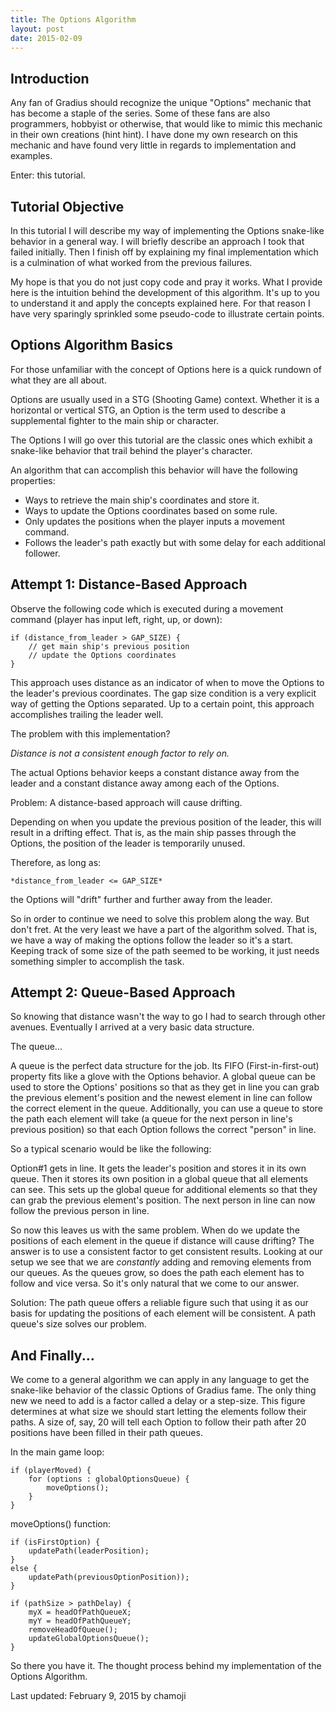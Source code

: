 ```yaml
---
title: The Options Algorithm
layout: post
date: 2015-02-09
---
```


## Introduction ##
Any fan of Gradius should recognize the unique "Options"
mechanic that has become a staple of the series. Some of these fans
are also programmers, hobbyist or otherwise, that would like to mimic
this mechanic in their own creations (hint hint). I have done my own
research on this mechanic and have found very little in regards to
implementation and examples.

Enter: this tutorial.

## Tutorial Objective ##
In this tutorial I will describe my way of implementing the
Options snake-like behavior in a general way. I will briefly describe
an approach I took that failed initially. Then I finish off by
explaining my final implementation which is a culmination of what
worked from the previous failures.

My hope is that you do not just copy code and pray it works.
What I provide here is the intuition behind the development of this
algorithm. It's up to you to understand it and apply the concepts
explained here. For that reason I have very sparingly sprinkled some
pseudo-code to illustrate certain points.

## Options Algorithm Basics ##
For those unfamiliar with the concept of Options here is a
quick rundown of what they are all about.

Options are usually used in a STG (Shooting Game) context.
Whether it is a horizontal or vertical STG, an Option is the term
used to describe a supplemental fighter to the main ship or
character.

The Options I will go over this tutorial are the classic ones
which exhibit a snake-like behavior that trail behind the player's
character.

An algorithm that can accomplish this behavior will have the
following properties:

* Ways to retrieve the main ship's coordinates and store it.
* Ways to update the Options coordinates based on some rule.
* Only updates the positions when the player inputs a movement command.
* Follows the leader's path exactly but with some delay for each 
  additional follower.
 

## Attempt 1: Distance-Based Approach ##
Observe the following code which is executed during a movement
command (player has input left, right, up, or down):

	if (distance_from_leader > GAP_SIZE) {
		// get main ship's previous position
		// update the Options coordinates 
	}

This approach uses distance as an indicator of when to move the 
Options to the leader's previous coordinates. The gap size 
condition is a very explicit way of getting the Options separated.
Up to a certain point, this approach accomplishes trailing the 
leader well.


The problem with this implementation? 

_Distance is not a consistent enough factor to rely on._

The actual Options behavior keeps a constant distance away from the leader and 
a constant distance away among each of the Options.

Problem: A distance-based approach will cause drifting.

Depending on when you update the previous position of the leader, this will
result in a drifting effect. That is, as the main ship passes through the
Options, the position of the leader is temporarily unused.

Therefore, as long as:

	*distance_from_leader <= GAP_SIZE*

the Options will "drift" further and further away from the leader.

So in order to continue we need to solve this problem along the way. But don't 
fret. At the very least we have a part of the algorithm solved. That is, we 
have a way of making the options follow the leader so it's a start. Keeping
track of some size of the path seemed to be working, it just needs something 
simpler to accomplish the task.

## Attempt 2: Queue-Based Approach ##
So knowing that distance wasn't the way to go I had to search
through other avenues. Eventually I arrived at a very basic data
structure. 

The queue...

A queue is the perfect data structure for the job. Its FIFO
(First-in-first-out) property fits like a glove with the Options
behavior. A global queue can be used to store the Options' positions
so that as they get in line you can grab the previous element's
position and the newest element in line can follow the correct
element in the queue. Additionally, you can use a queue to store the
path each element will take (a queue for the next person in line's
previous position) so that each Option follows the correct "person"
in line.

So a typical scenario would be like the following:

Option#1 gets in line. It gets the leader's position 
and stores it in its own queue. Then it stores its own 
position in a global queue that all elements can see. 
This sets up the global queue for additional elements so 
that they can grab the previous element's position. The next person 
in line can now follow the previous person in line.

So now this leaves us with the same problem. When do we update the
positions of each element in the queue if distance will cause
drifting? The answer is to use a consistent factor to get consistent
results. Looking at our setup we see that we are _constantly_ adding and
removing elements from our queues. As the queues grow, so does the path each
element has to follow and vice versa. So it's only natural that we come to our
answer.

Solution: The path queue offers a reliable figure such that using it as our
basis for updating the positions of each element will be consistent. A path
queue's size solves our problem.

## And Finally... ##
We come to a general algorithm we can apply in any language to
get the snake-like behavior of the classic Options of Gradius fame.
The only thing new we need to add is a factor called a delay or a
step-size. This figure determines at what size we should start
letting the elements follow their paths. A size of, say, 20 will tell
each Option to follow their path after 20 positions have been filled
in their path queues.

In the main game loop:

	if (playerMoved) { 
		for (options : globalOptionsQueue) { 
			moveOptions();
		}
	}

moveOptions() function:

	if (isFirstOption) {
		updatePath(leaderPosition);
	} 
	else {
		updatePath(previousOptionPosition));
	}

	if (pathSize > pathDelay) {
		myX = headOfPathQueueX;
		myY = headOfPathQueueY;
		removeHeadOfQueue();
		updateGlobalOptionsQueue();
	}

So there you have it. The thought process behind my implementation of the
Options Algorithm.  

Last updated: February 9, 2015 by chamoji

